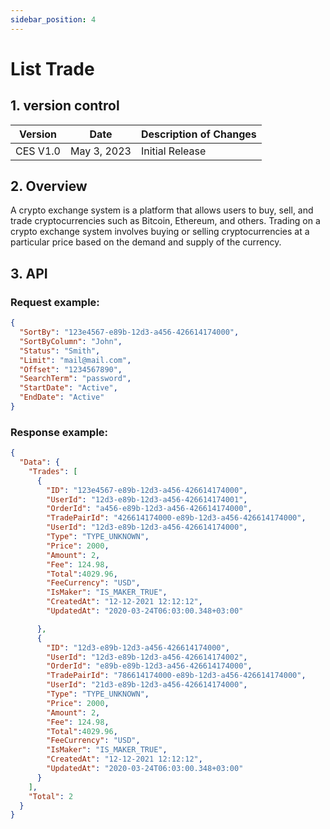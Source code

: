 ```yaml
---
sidebar_position: 4
---
```


# List Trade

## 1. version control

| Version  | Date        | Description of Changes |
| -------- | ----------- | ---------------------- |
| CES V1.0 | May 3, 2023 | Initial Release        |

## 2. Overview

A crypto exchange system is a platform that allows users to buy, sell, and trade cryptocurrencies such as Bitcoin, Ethereum, and others. Trading on a crypto exchange system involves buying or selling cryptocurrencies at a particular price based on the demand and supply of the currency.

## 3. API

### Request example:

```json
{
  "SortBy": "123e4567-e89b-12d3-a456-426614174000",
  "SortByColumn": "John",
  "Status": "Smith",
  "Limit": "mail@mail.com",
  "Offset": "1234567890",
  "SearchTerm": "password",
  "StartDate": "Active",
  "EndDate": "Active"
}
```

### Response example:

```json
{
  "Data": {
    "Trades": [
      {
        "ID": "123e4567-e89b-12d3-a456-426614174000",
        "UserId": "12d3-e89b-12d3-a456-426614174001",
        "OrderId": "a456-e89b-12d3-a456-426614174000",
        "TradePairId": "426614174000-e89b-12d3-a456-426614174000",
        "UserId": "12d3-e89b-12d3-a456-426614174000",
        "Type": "TYPE_UNKNOWN",
        "Price": 2000,
        "Amount": 2,
        "Fee": 124.98,
        "Total":4029.96,
        "FeeCurrency": "USD",
        "IsMaker": "IS_MAKER_TRUE",
        "CreatedAt": "12-12-2021 12:12:12",
        "UpdatedAt": "2020-03-24T06:03:00.348+03:00"

      },
      {
        "ID": "12d3-e89b-12d3-a456-426614174000",
        "UserId": "12d3-e89b-12d3-a456-426614174002",
        "OrderId": "e89b-e89b-12d3-a456-426614174000",
        "TradePairId": "786614174000-e89b-12d3-a456-426614174000",
        "UserId": "21d3-e89b-12d3-a456-426614174000",
        "Type": "TYPE_UNKNOWN",
        "Price": 2000,
        "Amount": 2,
        "Fee": 124.98,
        "Total":4029.96,
        "FeeCurrency": "USD",
        "IsMaker": "IS_MAKER_TRUE",
        "CreatedAt": "12-12-2021 12:12:12",
        "UpdatedAt": "2020-03-24T06:03:00.348+03:00"
      }
    ],
    "Total": 2
  }
}
```
